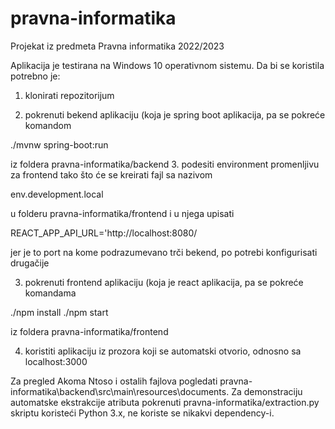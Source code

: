 # pravna-informatika
Projekat iz predmeta Pravna informatika 2022/2023

Aplikacija je testirana na Windows 10 operativnom sistemu.
Da bi se koristila potrebno je:

1. klonirati repozitorijum

2. pokrenuti bekend aplikaciju (koja je spring boot aplikacija, pa se pokreće komandom 

./mvnw spring-boot:run

iz foldera pravna-informatika/backend
3. podesiti environment promenljivu za frontend tako što će se kreirati fajl sa nazivom

env.development.local

u folderu pravna-informatika/frontend i u njega upisati

REACT_APP_API_URL='http://localhost:8080/

jer je to port na kome podrazumevano trči bekend, po potrebi konfigurisati drugačije

3. pokrenuti frontend aplikaciju (koja je react aplikacija, pa se pokreće komandama

./npm install
./npm start

iz foldera pravna-informatika/frontend

4. koristiti aplikaciju iz prozora koji se automatski otvorio, odnosno sa localhost:3000

Za pregled Akoma Ntoso i ostalih fajlova pogledati pravna-informatika\backend\src\main\resources\documents.
Za demonstraciju automatske ekstrakcije atributa pokrenuti pravna-informatika/extraction.py skriptu koristeći Python 3.x, ne koriste se nikakvi dependency-i.

